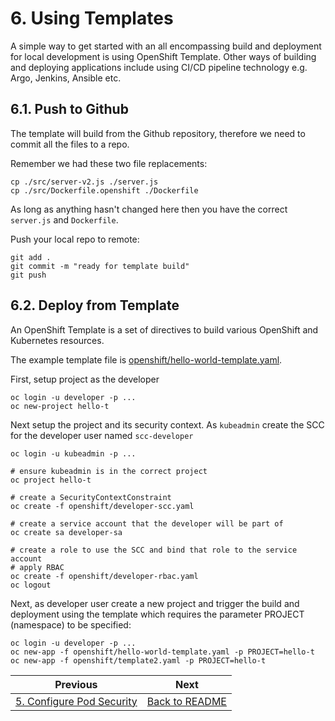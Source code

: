 # 6. Using Templates
A simple way to get started with an all encompassing build and deployment for local development is using OpenShift Template. Other ways of building and deploying applications include using CI/CD pipeline technology e.g. Argo, Jenkins, Ansible etc.

## 6.1. Push to Github
The template will build from the Github repository, therefore we need to commit all the files to a repo.

Remember we had these two file replacements:
```
cp ./src/server-v2.js ./server.js
cp ./src/Dockerfile.openshift ./Dockerfile
```

As long as anything hasn't changed here then you have the correct `server.js` and `Dockerfile`.

Push your local repo to remote:
```
git add .
git commit -m "ready for template build"
git push
```

## 6.2. Deploy from Template
An OpenShift Template is a set of directives to build various OpenShift and Kubernetes resources.

The example template file is [openshift/hello-world-template.yaml](../openshift/hello-world-template.yaml).

First, setup project as the developer
```
oc login -u developer -p ...
oc new-project hello-t
```

Next setup the project and its security context. As `kubeadmin` create the SCC for the developer user named `scc-developer`
```
oc login -u kubeadmin -p ...

# ensure kubeadmin is in the correct project
oc project hello-t

# create a SecurityContextConstraint
oc create -f openshift/developer-scc.yaml

# create a service account that the developer will be part of
oc create sa developer-sa

# create a role to use the SCC and bind that role to the service account
# apply RBAC
oc create -f openshift/developer-rbac.yaml
oc logout
```

Next, as developer user create a new project and trigger the build and deployment using the template which requires the parameter PROJECT (namespace) to be specified:
```
oc login -u developer -p ...
oc new-app -f openshift/hello-world-template.yaml -p PROJECT=hello-t
oc new-app -f openshift/template2.yaml -p PROJECT=hello-t
```




| Previous        | Next          |
| ------------- | -------------|
|[5. Configure Pod Security](5-configure-pod-security.md) | [Back to README](../README.md)|
